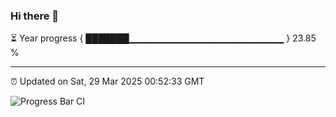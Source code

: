 ### Hi there 👋

⏳ Year progress { ███████▁▁▁▁▁▁▁▁▁▁▁▁▁▁▁▁▁▁▁▁▁▁▁ } 23.85 %

---

⏰ Updated on Sat, 29 Mar 2025 00:52:33 GMT

![Progress Bar CI](https://github.com/Shyam-Makwana/GitHub-Actions-Demo/workflows/Progress%20Bar%20CI/badge.svg)
